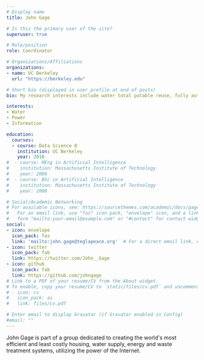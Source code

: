 ```yaml
---
# Display name
title: John Gage

# Is this the primary user of the site?
superuser: true

# Role/position
role: Coordinator

# Organizations/Affiliations
organizations:
- name: UC Berkeley
  url: "https://berkeley.edu"

# Short bio (displayed in user profile at end of posts)
bio: My research interests include water total potable reuse, fully automated low-cost home construction, high-speed networking, data analysis

interests:
- Water
- Power
- Information

education:
  courses:
  - course: Data Science 8
    institution: UC Berkeley
    year: 2018
#  - course: MEng in Artificial Intelligence
#    institution: Massachusetts Institute of Technology
#    year: 2009
#  - course: BSc in Artificial Intelligence
#    institution: Massachusetts Institute of Technology
#    year: 2008

# Social/Academic Networking
# For available icons, see: https://sourcethemes.com/academic/docs/page-builder/#icons
#   For an email link, use "fas" icon pack, "envelope" icon, and a link in the
#   form "mailto:your-email@example.com" or "#contact" for contact widget.
social:
- icon: envelope
  icon_pack: fas
  link: 'mailto:john.gage@teglapeace.org'  # For a direct email link, use "mailto:test@example.org".
- icon: twitter
  icon_pack: fab
  link: https://twitter.com/John__Gage
- icon: github
  icon_pack: fab
  link: https://github.com/johngage
# Link to a PDF of your resume/CV from the About widget.
# To enable, copy your resume/CV to `static/files/cv.pdf` and uncomment the lines below.
# - icon: cv
#   icon_pack: ai
#   link: files/cv.pdf

# Enter email to display Gravatar (if Gravatar enabled in Config)
#email: ""
---
```


John Gage is part of a group dedicated to creating the world's most efficient and least costly housing, water supply, energy and waste treatment systems, utilizing the power of the Internet.
